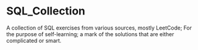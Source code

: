 # SQL_Collection
A collection of SQL exercises from various sources, mostly LeetCode; For the purpose of self-learning; a mark of the solutions that are either complicated or smart.
